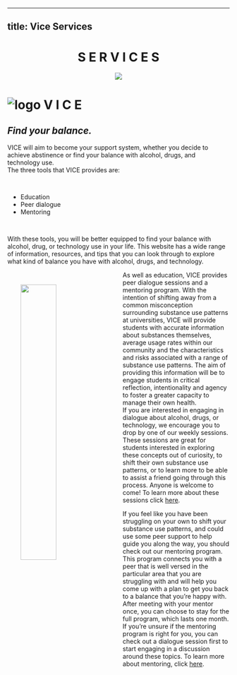 
---
title: Vice Services
---

<h1> <center> S E R V I C E S </center> </h1>

<center> <img class="banner-image" src="https://www.ams.ubc.ca/wp-content/uploads/2015/05/SERVICE.png"> </center>

 <h1> <img src="http://www.ams.ubc.ca/wp-content/uploads/2016/07/Vice-website-logo_green-no-bkg-1.png" alt="logo" class="logo">  V I C E </h1>

<div>

<h2> <i> Find your balance. </i> </h2>

<p> VICE will aim to become your support system, whether you decide to achieve abstinence or find your balance with alcohol, drugs, and technology use. <br> The three tools that VICE provides are: </p>

<ul style="padding:30px;">
  <li>Education</li>
  <li>Peer dialogue</li>
  <li>Mentoring</li>
</ul>

<p>
With these tools, you will be better equipped to find your balance with alcohol, drug, or technology use in your life. This website has a wide range of information, resources, and tips that you can look through to explore what kind of balance you have with alcohol, drugs, and technology.
</p>

<img src="http://www.smarterservices.com/wp-content/uploads/2017/08/mentoring.jpg" style="float:left;padding:30px;height:40%;width:40%;">

<p> As well as education, VICE provides peer dialogue sessions and a mentoring program. With the intention of shifting away from a common misconception surrounding substance use patterns at universities, VICE will provide students with accurate information about substances themselves, average usage rates within our community and the characteristics and risks associated with a range of substance use patterns. The aim of providing this information will be to engage students in critical reflection, intentionality and agency to foster a greater capacity to manage their own health.
<br>
If you are interested in engaging in dialogue about alcohol, drugs, or technology, we encourage you to drop by one of our weekly sessions. These sessions are great for students interested in exploring these concepts out of curiosity, to shift their own substance use patterns, or to learn more to be able to assist a friend going through this process. Anyone is welcome to come!  To learn more about these sessions click
<a href="http://www.ams.ubc.ca/services/vice/services/dialogue-sessions"> here</a>.
</p>

<p> If you feel like you have been struggling on your own to shift your substance use patterns, and could use some peer support to help guide you along the way, you should check out our mentoring program. This program connects you with a peer that is well versed in the particular area that you are struggling with and will help you come up with a plan to get you back to a balance that you’re happy with. After meeting with your mentor once, you can choose to stay for the full program, which lasts one month. If you’re unsure if the mentoring program is right for you, you can check out a dialogue session first to start engaging in a discussion around these topics. To learn more about mentoring, click
<a href="http://www.ams.ubc.ca/services/vice/services/mentoring">here</a>. </p>

</div>
